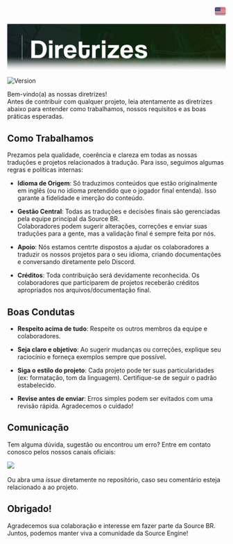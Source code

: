 <!DOCTYPE html>
<div align="right">
    <a href="https://github.com/source-br/.github/blob/main/Guidelines/GUIDELINES.md" target="_blank">
        <img src="https://github.com/source-br/.github/blob/main/images/flag_eua.png" height="25" width="25">
    </a>
</div>

![](../images/diretrizes.png)

![Version](https://img.shields.io/badge/Diretrizes-V.1-43ff43.svg)


Bem-vindo(a) as nossas diretrizes!  
Antes de contribuir com qualquer projeto, leia atentamente as diretrizes abaixo para entender como trabalhamos, nossos requisitos e as boas práticas esperadas.

## Como Trabalhamos

Prezamos pela qualidade, coerência e clareza em todas as nossas traduções e projetos relacionados à tradução. Para isso, seguimos algumas regras e políticas internas:

- **Idioma de Origem**: Só traduzimos conteúdos que estão originalmente em inglês (ou no idioma pretendido que o jogador final entenda). Isso garante a fidelidade e imerção do conteúdo.

- **Gestão Central**: Todas as traduções e decisões finais são gerenciadas pela equipe principal da Source BR.  
  Colaboradores podem sugerir alterações, correções e enviar suas traduções para a gente, mas a validação final é sempre feita por nós.

- **Apoio**: Nós estamos centrte dispostos a ajudar os colaboradores a traduzir os nossos projetos para o seu idioma, criando documentações e conversando diretamente pelo Discord.

- **Créditos**: Toda contribuição será devidamente reconhecida. Os colaboradores que participarem de projetos receberão créditos apropriados nos arquivos/documentação final.

## Boas Condutas

- **Respeito acima de tudo**: Respeite os outros membros da equipe e colaboradores.

- **Seja claro e objetivo**: Ao sugerir mudanças ou correções, explique seu raciocínio e forneça exemplos sempre que possível.

- **Siga o estilo do projeto**: Cada projeto pode ter suas particularidades (ex: formatação, tom da linguagem). Certifique-se de seguir o padrão estabelecido.

- **Revise antes de enviar**: Erros simples podem ser evitados com uma revisão rápida. Agradecemos o cuidado!

## Comunicação

Tem alguma dúvida, sugestão ou encontrou um erro? Entre em contato conosco pelos nossos canais oficiais:

<a href="https://discord.gg/tVNv6SNZZT" target="_blank"><img src="https://img.shields.io/badge/-discord-0D1117?style=for-the-badge&logo=discord&logoColor=#5865F2&labelColor=0D1117" target="_blank"></a>

Ou abra uma *issue* diretamente no repositório, caso seu comentário esteja relacionado a ao projeto.

## Obrigado!

Agradecemos sua colaboração e interesse em fazer parte da Source BR.  
Juntos, podemos manter viva a comunidade da Source Engine!
